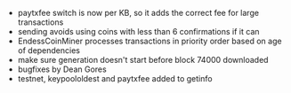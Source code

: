 * paytxfee switch is now per KB, so it adds the correct fee for large transactions
* sending avoids using coins with less than 6 confirmations if it can
* EndessCoinMiner processes transactions in priority order based on age of dependencies
* make sure generation doesn't start before block 74000 downloaded
* bugfixes by Dean Gores
* testnet, keypoololdest and paytxfee added to getinfo
